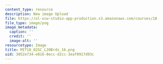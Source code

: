 ```yaml
---
content_type: resource
description: New image Upload
file: https://ol-ocw-studio-app-production.s3.amazonaws.com/courses/18-02sc-multivariable-calculus-fall-2010/3052e734e8168eccd2cc3eaf0917d93c_MIT18_02SC_L20Brds_16.png
file_type: image/png
image_metadata:
  caption: ''
  credit: ''
  image-alt: ''
resourcetype: Image
title: MIT18_02SC_L20Brds_16.png
uid: 3052e734-e816-8ecc-d2cc-3eaf0917d93c
---
```

